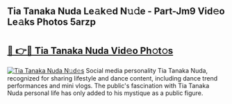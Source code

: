 ## Tia Tanaka Nuda Le𝚊k𝚎d N𝚞𝚍e - Part-Jm9 Vid𝚎o Le𝚊ks Photos 5arzp

# <h2><a href="http://fbbkvq.evod.top/?m=Tia+Tanaka+Nuda">🔗 👉🔴 Tia Tanaka Nuda Vid𝚎o Ph𝚘t𝚘s</a></h2>

[![Tia Tanaka Nuda N𝚞d𝚎s](https://i.imgur.com/8V9OHl7.gif)](http://fbbkvq.evod.top/?m=Tia+Tanaka+Nuda)
Social media personality Tia Tanaka Nuda, recognized for sharing lifestyle and dance content, including dance trend performances and mini vlogs. The public's fascination with Tia Tanaka Nuda personal life has only added to his mystique as a public figure. 
